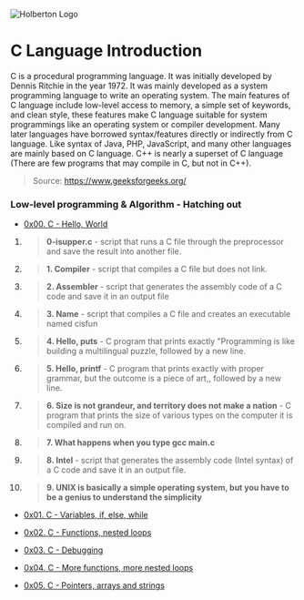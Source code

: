![Holberton Logo](https://www.exponcapital.com/wp-content/uploads/2017/10/holberton-1.png)

# C Language Introduction

C is a procedural programming language. It was initially developed by Dennis Ritchie in the year 1972. It was mainly developed as a system programming language to write an operating system. The main features of C language include low-level access to memory, a simple set of keywords, and clean style, these features make C language suitable for system programmings like an operating system or compiler development.
Many later languages have borrowed syntax/features directly or indirectly from C language. Like syntax of Java, PHP, JavaScript, and many other languages are mainly based on C language. C++ is nearly a superset of C language (There are few programs that may compile in C, but not in C++). 
> Source: https://www.geeksforgeeks.org/

### Low-level programming & Algorithm - Hatching out

* [0x00. C - Hello, World](https://github.com/ezedksl/holbertonschool-low_level_programming/tree/master/0x00-hello_world)
1. > **0-isupper.c** - script that runs a C file through the preprocessor and save the result into another file.
1. > **1. Compiler** - script that compiles a C file but does not link.
1. > **2. Assembler** - script that generates the assembly code of a C code and save it in an output file
1. > **3. Name** - script that compiles a C file and creates an executable named cisfun
1. > **4. Hello, puts** - C program that prints exactly "Programming is like building a multilingual puzzle, followed by a new line.
1. > **5. Hello, printf** - C program that prints exactly with proper grammar, but the outcome is a piece of art,, followed by a new line.
1. > **6. Size is not grandeur, and territory does not make a nation** - C program that prints the size of various types on the computer it is compiled and run on.
1. > **7. What happens when you type gcc main.c**
1. > **8. Intel** - script that generates the assembly code (Intel syntax) of a C code and save it in an output file.
1. > **9. UNIX is basically a simple operating system, but you have to be a genius to understand the simplicity**



* [0x01. C - Variables, if, else, while](https://github.com/ezedksl/holbertonschool-low_level_programming/tree/master/0x00-hello_world)







* [0x02. C - Functions, nested loops](https://github.com/ezedksl/holbertonschool-low_level_programming/tree/master/0x00-hello_world)






* [0x03. C - Debugging](https://github.com/ezedksl/holbertonschool-low_level_programming/tree/master/0x00-hello_world)






* [0x04. C - More functions, more nested loops](https://github.com/ezedksl/holbertonschool-low_level_programming/tree/master/0x04-more_functions_nested_loops)







* [0x05. C - Pointers, arrays and strings](https://github.com/ezedksl/holbertonschool-low_level_programming/tree/master/0x00-hello_world)
